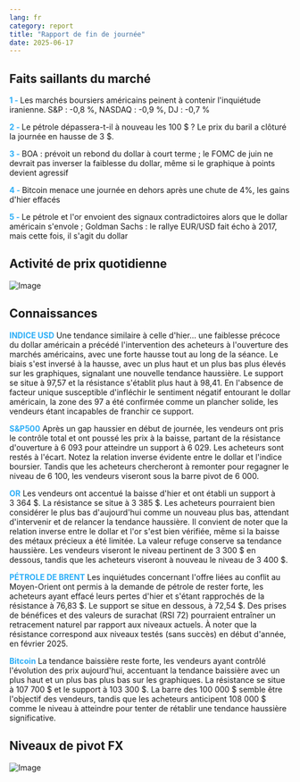 ```yaml
---
lang: fr
category: report
title: "Rapport de fin de journée"
date: 2025-06-17
---
```



<h2>Faits saillants du marché</h2>
<strong style="color: #2caef7;">1 - </strong> Les marchés boursiers américains peinent à contenir l'inquiétude iranienne. S&P : -0,8 %, NASDAQ : -0,9 %, DJ : -0,7 %

<strong style="color: #2caef7;">2 - </strong> Le pétrole dépassera-t-il à nouveau les 100 $ ? Le prix du baril a clôturé la journée en hausse de 3 $.

<strong style="color: #2caef7;">3 - </strong> BOA : prévoit un rebond du dollar à court terme ; le FOMC de juin ne devrait pas inverser la faiblesse du dollar, même si le graphique à points devient agressif

<strong style="color: #2caef7;">4 - </strong> Bitcoin menace une journée en dehors après une chute de 4%, les gains d'hier effacés

<strong style="color: #2caef7;">5 - </strong> Le pétrole et l'or envoient des signaux contradictoires alors que le dollar américain s'envole ; Goldman Sachs : le rallye EUR/USD fait écho à 2017, mais cette fois, il s'agit du dollar



<h2>Activité de prix quotidienne</h2>
<img src="https://markleighedu.github.io/img/Jun-2025/17-Jun-2025/price.jpg" alt="Image"/>

<h2>Connaissances</h2>
<strong style="color: #2caef7;">INDICE USD</strong> Une tendance similaire à celle d'hier… une faiblesse précoce du dollar américain a précédé l'intervention des acheteurs à l'ouverture des marchés américains, avec une forte hausse tout au long de la séance. Le biais s'est inversé à la hausse, avec un plus haut et un plus bas plus élevés sur les graphiques, signalant une nouvelle tendance haussière. Le support se situe à 97,57 et la résistance s'établit plus haut à 98,41. En l'absence de facteur unique susceptible d'infléchir le sentiment négatif entourant le dollar américain, la zone des 97 a été confirmée comme un plancher solide, les vendeurs étant incapables de franchir ce support.

<strong style="color: #2caef7;">S&P500</strong> Après un gap haussier en début de journée, les vendeurs ont pris le contrôle total et ont poussé les prix à la baisse, partant de la résistance d'ouverture à 6 093 pour atteindre un support à 6 029. Les acheteurs sont restés à l'écart. Notez la relation inverse évidente entre le dollar et l'indice boursier. Tandis que les acheteurs chercheront à remonter pour regagner le niveau de 6 100, les vendeurs viseront sous la barre pivot de 6 000.

<strong style="color: #2caef7;">OR</strong> Les vendeurs ont accentué la baisse d'hier et ont établi un support à 3 364 $. La résistance se situe à 3 385 $. Les acheteurs pourraient bien considérer le plus bas d'aujourd'hui comme un nouveau plus bas, attendant d'intervenir et de relancer la tendance haussière. Il convient de noter que la relation inverse entre le dollar et l'or s'est bien vérifiée, même si la baisse des métaux précieux a été limitée. La valeur refuge conserve sa tendance haussière. Les vendeurs viseront le niveau pertinent de 3 300 $ en dessous, tandis que les acheteurs viseront à nouveau le niveau de 3 400 $.

<strong style="color: #2caef7;">PÉTROLE DE BRENT</strong> Les inquiétudes concernant l'offre liées au conflit au Moyen-Orient ont permis à la demande de pétrole de rester forte, les acheteurs ayant effacé leurs pertes d'hier et s'étant rapprochés de la résistance à 76,83 $. Le support se situe en dessous, à 72,54 $. Des prises de bénéfices et des valeurs de surachat (RSI 72) pourraient entraîner un retracement naturel par rapport aux niveaux actuels. À noter que la résistance correspond aux niveaux testés (sans succès) en début d'année, en février 2025.

<strong style="color: #2caef7;">Bitcoin</strong> La tendance baissière reste forte, les vendeurs ayant contrôlé l'évolution des prix aujourd'hui, accentuant la tendance baissière avec un plus haut et un plus bas plus bas sur les graphiques. La résistance se situe à 107 700 $ et le support à 103 300 $. La barre des 100 000 $ semble être l'objectif des vendeurs, tandis que les acheteurs anticipent 108 000 $ comme le niveau à atteindre pour tenter de rétablir une tendance haussière significative.



<h2>Niveaux de pivot FX</h2>
<img src="https://markleighedu.github.io/img/Jun-2025/17-Jun-2025/pivot.jpg" alt="Image"/>